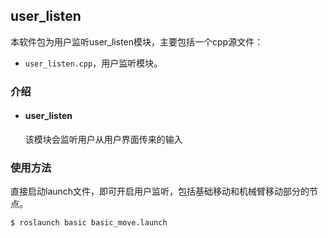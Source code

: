 ## user_listen

本软件包为用户监听user_listen模块，主要包括一个cpp源文件：

- `user_listen.cpp`，用户监听模块。

### 介绍

- #### user_listen

  该模块会监听用户从用户界面传来的输入


### 使用方法

直接启动launch文件，即可开启用户监听，包括基础移动和机械臂移动部分的节点。

```sh
$ roslaunch basic basic_move.launch
```

